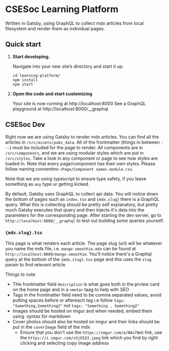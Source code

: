 # CSESoc Learning Platform
Written in Gatsby, using GraphQL to collect mdx articles from local filesystem and render them as individual pages.
## Quick start

1.  **Start developing.**

    Navigate into your new site’s directory and start it up.

    ```shell
    cd learning-platform/
    npm install
    npm start
    ```

2.  **Open the code and start customizing**

    Your site is now running at http://localhost:8000
    See a GraphQL playground at http://localhost:8000/__graphql

## CSESoc Dev
Right now we are using Gatsby to render mdx articles. You can find all the articles in `/src/assets/pubs_data`. All of the frontmatter (things in between `---`) must be included for the page to render. All components are in `/src/components`, and we are using modular styles which are put in `/src/styles`. Take a look in any component or page to see how styles are loaded in. Note that every page/component has their own styles. Please follow naming conventino `<Page/Component name>.module.css`.

Note that we are using typescript to ensure type safety, if you leave something as `any` type ur getting kicked.

By default, Gatsby uses GraphQL to collect api data. You will notice down the bottom of pages such as `index.tsx` and `{mdx.slug}` there is a GraphQL query. What this is collecting should be pretty self explanatory, but pretty much Gatsby executes that query and then injects it's data into the parameters for the corresponding page. After starting the dev server, go to `http://localhost:8000/__graphql` to test out building some queries yourself.

### `{mdx.slug}.tsx`
This page is what renders each article. The page slug (url) will be whatever you name the mdx file, i.e. `mango-smoothie.mdx` can be found at `http://localhost:8000/mango-smoothie`. You'll notice there's a Graphql query at the bottom of the `{mdx.slug}.tsx` page and this uses the `slug` param to find relevant article.

Things to note
- THe frontmatter field `description` is what goes both in the prview card on the home page and in a `<meta>` taag to help with SEO
- Tags in the frontmatter field need to be comma separated values, avoid putting spaces before or aftereach tag i.e follow `tags: "Something,Something2"` not `tags: "Something , Something2"`
- Images should be hosted on imgur and when needed, embed them using ![]() syntax for markdown
- Cover photos should also be hosted on imgur and their links should be put in the `coverImage` field of the mdx
  - Ensure that you don't use the `https://imgur.com/a/NAx7QmS` link, use the `https://i.imgur.com/xSjOIQ3.jpeg` link which you find by right clicking and selecting copy image address